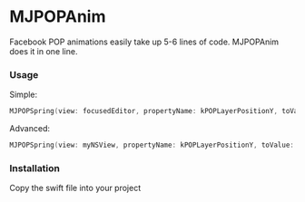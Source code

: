 # MJPOPAnim
Facebook POP animations easily take up 5-6 lines of code. MJPOPAnim does it in one line.

### Usage
Simple: 
```swift
MJPOPSpring(view: focusedEditor, propertyName: kPOPLayerPositionY, toValue: 0)
```
Advanced: 
```swift
MJPOPSpring(view: myNSView, propertyName: kPOPLayerPositionY, toValue: 0, repeatForever: false, repeatCount: 6, springBounciness: 31, springSpeed: 0.6, dynamicsTension: 32, dynamicsFriction: 6, dynamicsMass: 43, animationName: "jumptobottom")
```

### Installation
Copy the swift file into your project
